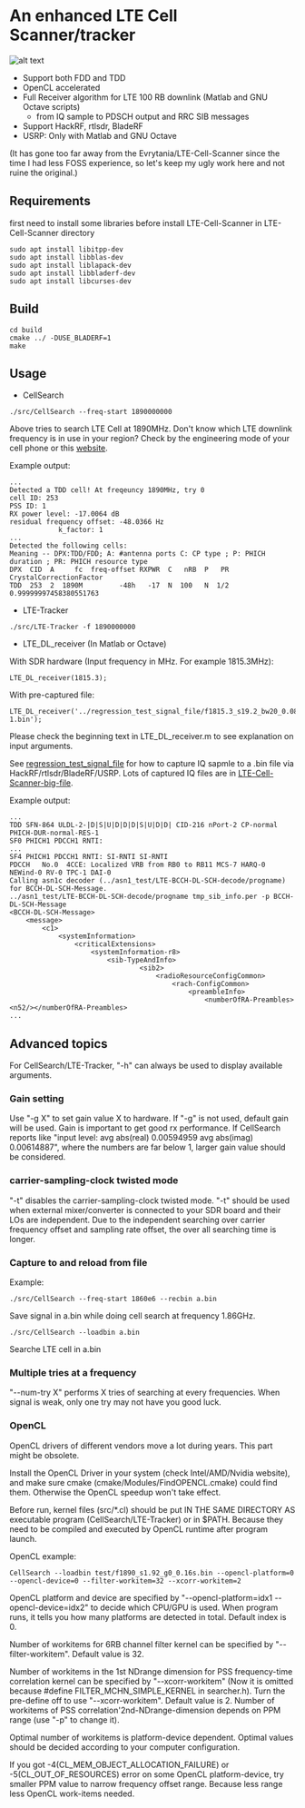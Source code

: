 # An enhanced LTE Cell Scanner/tracker
![alt text](matlab_result_example.jpg)
- Support both FDD and TDD
- OpenCL accelerated
- Full Receiver algorithm for LTE 100 RB downlink (Matlab and GNU Octave scripts)
  - from IQ sample to PDSCH output and RRC SIB messages
- Support HackRF, rtlsdr, BladeRF
- USRP: Only with Matlab and GNU Octave

(It has gone too far away from the Evrytania/LTE-Cell-Scanner since the time I had less FOSS experience, so let's keep my ugly work here and not ruine the original.)

## Requirements
first need to install some libraries before install LTE-Cell-Scanner in LTE-Cell-Scanner directory
```
sudo apt install libitpp-dev 
sudo apt install libblas-dev 
sudo apt install liblapack-dev 
sudo apt install libbladerf-dev
sudo apt install libcurses-dev 
```
## Build

```
cd build
cmake ../ -DUSE_BLADERF=1
make
```

## Usage
- CellSearch
```
./src/CellSearch --freq-start 1890000000
```
Above tries to search LTE Cell at 1890MHz. Don't know which LTE downlink frequency is in use in your region? Check by the engineering mode of your cell phone or this [website](https://www.spectrummonitoring.com/frequencies.php).

Example output:
```
...
Detected a TDD cell! At freqeuncy 1890MHz, try 0
cell ID: 253
PSS ID: 1
RX power level: -17.0064 dB
residual frequency offset: -48.0366 Hz
            k_factor: 1
...
Detected the following cells:
Meaning -- DPX:TDD/FDD; A: #antenna ports C: CP type ; P: PHICH duration ; PR: PHICH resource type
DPX  CID  A     fc  freq-offset RXPWR  C   nRB  P   PR  CrystalCorrectionFactor
TDD  253  2  1890M         -48h   -17  N  100   N  1/2   0.99999997458380551763
```
- LTE-Tracker
```
./src/LTE-Tracker -f 1890000000
```
- LTE_DL_receiver (In Matlab or Octave)

With SDR hardware (Input frequency in MHz. For example 1815.3MHz):
```
LTE_DL_receiver(1815.3);
```
With pre-captured file:
```
LTE_DL_receiver('../regression_test_signal_file/f1815.3_s19.2_bw20_0.08s_hackrf-1.bin');
```
Please check the beginning text in LTE_DL_receiver.m to see explanation on input arguments.

See [regression_test_signal_file](regression_test_signal_file) for how to capture IQ sapmle to a .bin file via HackRF/rtlsdr/BladeRF/USRP. Lots of captured IQ files are in [LTE-Cell-Scanner-big-file](https://github.com/JiaoXianjun/LTE-Cell-Scanner-big-file).

Example output:
```
...
TDD SFN-864 ULDL-2-|D|S|U|D|D|D|S|U|D|D| CID-216 nPort-2 CP-normal PHICH-DUR-normal-RES-1
SF0 PHICH1 PDCCH1 RNTI: 
...
SF4 PHICH1 PDCCH1 RNTI: SI-RNTI SI-RNTI 
PDCCH   No.0  4CCE: Localized VRB from RB0 to RB11 MCS-7 HARQ-0 NEWind-0 RV-0 TPC-1 DAI-0
Calling asn1c decoder (../asn1_test/LTE-BCCH-DL-SCH-decode/progname) for BCCH-DL-SCH-Message.
../asn1_test/LTE-BCCH-DL-SCH-decode/progname tmp_sib_info.per -p BCCH-DL-SCH-Message
<BCCH-DL-SCH-Message>
    <message>
        <c1>
            <systemInformation>
                <criticalExtensions>
                    <systemInformation-r8>
                        <sib-TypeAndInfo>
                                <sib2>
                                    <radioResourceConfigCommon>
                                        <rach-ConfigCommon>
                                            <preambleInfo>
                                                <numberOfRA-Preambles><n52/></numberOfRA-Preambles>
...
```
## Advanced topics
For CellSearch/LTE-Tracker, "-h" can always be used to display available arguments.
### Gain setting
Use "-g X" to set gain value X to hardware. If "-g" is not used, default gain will be used.
Gain is important to get good rx performance. If CellSearch reports like "input level: avg abs(real) 0.00594959 avg abs(imag) 0.00614887", where the numbers are far below 1, larger gain value should be considered.
### carrier-sampling-clock twisted mode
"-t" disables the carrier-sampling-clock twisted mode. "-t" should be used when external mixer/converter is connected to your SDR board and their LOs are independent. Due to the independent searching over carrier frequency offset and sampling rate offset, the over all searching time is longer.
### Capture to and reload from file
Example:
```
./src/CellSearch --freq-start 1860e6 --recbin a.bin
```
Save signal in a.bin while doing cell search at frequency 1.86GHz.
```
./src/CellSearch --loadbin a.bin
```
Searche LTE cell in a.bin
### Multiple tries at a frequency
"--num-try X" performs X tries of searching at every frequencies. When signal is weak, only one try may not have you good luck.

### OpenCL
OpenCL drivers of different vendors move a lot during years. This part might be obsolete.

Install the OpenCL Driver in your system (check Intel/AMD/Nvidia website), and make sure cmake (cmake/Modules/FindOPENCL.cmake) could find them. Otherwise the OpenCL speedup won't take effect.

Before run, kernel files (src/*.cl) should be put IN THE SAME DIRECTORY AS executable program (CellSearch/LTE-Tracker) or in $PATH.
Because they need to be compiled and executed by OpenCL runtime after program launch.

OpenCL example:
```
CellSearch --loadbin test/f1890_s1.92_g0_0.16s.bin --opencl-platform=0 --opencl-device=0 --filter-workitem=32 --xcorr-workitem=2
```
OpenCL platform and device are specified by "--opencl-platform=idx1 --opencl-device=idx2" to decide which CPU/GPU is used.
When program runs, it tells you how many platforms are detected in total. Default index is 0.

Number of workitems for 6RB channel filter kernel can be specified by "--filter-workitem". Default value is 32.

Number of workitems in the 1st NDrange dimension for PSS frequency-time correlation kernel can be specified by "--xcorr-workitem" (Now it is omitted because #define FILTER_MCHN_SIMPLE_KERNEL in searcher.h). Turn the pre-define off to use "--xcorr-workitem". Default value is 2. Number of workitems of PSS correlation'2nd-NDrange-dimension depends on PPM range (use "-p" to change it).

Optimal number of workitems is platform-device dependent. Optimal values should be decided according to your computer configuration.

If you got -4(CL_MEM_OBJECT_ALLOCATION_FAILURE) or -5(CL_OUT_OF_RESOURCES) error on some OpenCL platform-device, try smaller PPM value to narrow frequency offset range. Because less range less OpenCL work-items needed.
